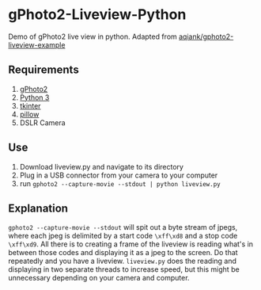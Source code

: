 # gPhoto2-Liveview-Python
Demo of gPhoto2 live view in python.
Adapted from [aqiank/gphoto2-liveview-example](https://github.com/aqiank/gphoto2-liveview-example)

Requirements
------------
1. [gPhoto2](http://www.gphoto.org/proj/gphoto2)
1. [Python 3](https://www.python.org/downloads/)
1. [tkinter](https://docs.python.org/3/library/tkinter.html)
1. [pillow](https://pillow.readthedocs.io/en/stable/)
1. DSLR Camera

Use
-----
1. Download liveview.py and navigate to its directory
1. Plug in a USB connector from your camera to your computer
1. run `gphoto2 --capture-movie --stdout | python liveview.py`

Explanation
------
`gphoto2 --capture-movie --stdout` will spit out a byte stream of jpegs, where each jpeg is delimited by a start code `\xff\xd8` and a stop code `\xff\xd9`. 
All there is to creating a frame of the liveview is reading what's in between those codes and displaying it as a jpeg to the screen. Do that repeatedly and you have a liveview. `liveview.py` does the reading and displaying in two separate threads to increase speed, but this might be unnecessary depending on your camera and computer.
